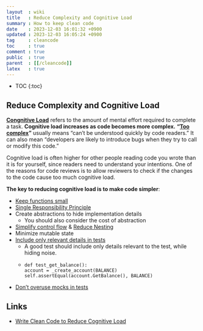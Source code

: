 ```yaml
---
layout  : wiki
title   : Reduce Complexity and Cognitive Load
summary : How to keep clean code
date    : 2023-12-03 16:01:32 +0900
updated : 2023-12-03 16:05:24 +0900
tag     : cleancode
toc     : true
comment : true
public  : true
parent  : [[/cleancode]]
latex   : true
---
```

* TOC
{:toc}

## Reduce Complexity and Cognitive Load

__[Congnitive Load](https://en.wikipedia.org/wiki/Cognitive_load)__ refers to the amount of mental effort required to complete a task.
__Cognitive load increases as code becomes more complex.__ __“[Too complex](https://google.github.io/eng-practices/review/reviewer/looking-for.html#complexity)”__ usually means “can’t be understood quickly by code readers.” It can also mean “developers are likely to introduce bugs when they try to call or modify this code.”

Cognitive load is often higher for other people reading code you wrote than it is for yourself, since readers need to understand your intentions. One of the reasons for code reviews is to allow reviewers to check if the changes to the code cause too much cognitive load.

__The key to reducing cognitive load is to make code simpler__:
- [Keep functions small](https://martinfowler.com/bliki/FunctionLength.html)
- [Single Responsibility Principle](https://baekjungho.github.io/wiki/driven/oop-solid/)
- Create abstractions to hide implementation details
  - You should also consider the cost of abstraction
- [Simplify control flow](https://testing.googleblog.com/2023/10/simplify-your-control-flows.html) & [Reduce Nesting](https://testing.googleblog.com/2017/06/code-health-reduce-nesting-reduce.html)
- Minimize mutable state
- [Include only relevant details in tests](https://testing.googleblog.com/2023/10/include-only-relevant-details-in-tests.html)
  - A good test should include only details relevant to the test, while hiding noise.
  - ```
    def test_get_balance():
    account = _create_account(BALANCE)
    self.assertEqual(account.GetBalance(), BALANCE)
    ```
- [Don’t overuse mocks in tests](https://testing.googleblog.com/2013/05/testing-on-toilet-dont-overuse-mocks.html)

## Links

- [Write Clean Code to Reduce Cognitive Load](https://testing.googleblog.com/2023/11/write-clean-code-to-reduce-cognitive.html)